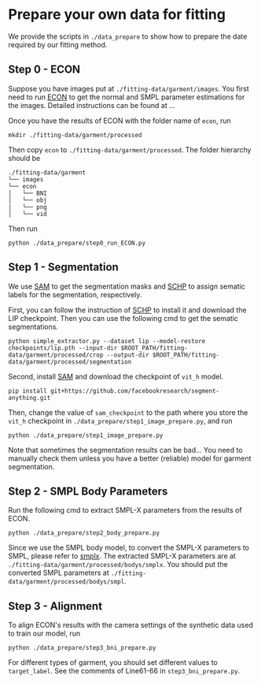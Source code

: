# Prepare your own data for fitting
We provide the scripts in `./data_prepare` to show how to prepare the date required by our fitting method.

## Step 0 - ECON
Suppose you have images put at `./fitting-data/garment/images`. You first need to run [ECON](https://github.com/YuliangXiu/ECON) to get the normal and SMPL parameter estimations for the images. Detailed instructions can be found at ... 

Once you have the results of ECON with the folder name of `econ`, run
```
mkdir ./fitting-data/garment/processed
```
Then copy `econ` to `./fitting-data/garment/processed`. The folder hierarchy should be
```
./fitting-data/garment
└── images
└── econ
│   └── BNI
│   └── obj
|   └── png
│   └── vid
```
Then run
```
python ./data_prepare/step0_run_ECON.py
```

## Step 1 - Segmentation
We use [SAM](https://github.com/facebookresearch/segment-anything) to get the segmentation masks and [SCHP](https://github.com/GoGoDuck912/Self-Correction-Human-Parsing) to assign sematic labels for the segmentation, respectively. 

First, you can follow the instruction of [SCHP](https://github.com/GoGoDuck912/Self-Correction-Human-Parsing) to install it and download the LIP checkpoint. Then you can use the following cmd to get the sematic segmentations.
```
python simple_extractor.py --dataset lip --model-restore checkpoints/lip.pth --input-dir $ROOT_PATH/fitting-data/garment/processed/crop --output-dir $ROOT_PATH/fitting-data/garment/processed/segmentation
```

Second, install [SAM](https://github.com/facebookresearch/segment-anything) and download the checkpoint of `vit_h` model.
```
pip install git+https://github.com/facebookresearch/segment-anything.git
```
Then, change the value of `sam_checkpoint` to the path where you store the `vit_h` checkpoint in `./data_prepare/step1_image_prepare.py`, and run 
```
python ./data_prepare/step1_image_prepare.py
```
Note that sometimes the segmentation results can be bad... You need to manually check them unless you have a better (reliable) model for garment segmentation.

## Step 2 - SMPL Body Parameters
Run the following cmd to extract SMPL-X parameters from the results of ECON. 
```
python ./data_prepare/step2_body_prepare.py
```

Since we use the SMPL body model, to convert the SMPL-X parameters to SMPL, please refer to [smplx](https://github.com/vchoutas/smplx/tree/main/transfer_model). The extracted SMPL-X parameters are at `./fitting-data/garment/processed/bodys/smplx`. You should put the converted SMPL parameters at `./fitting-data/garment/processed/bodys/smpl`.

## Step 3 - Alignment
To align ECON's results with the camera settings of the synthetic data used to train our model, run
```
python ./data_prepare/step3_bni_prepare.py
```
For different types of garment, you should set different values to `target_label`. See the comments of Line61-66 in `step3_bni_prepare.py`.